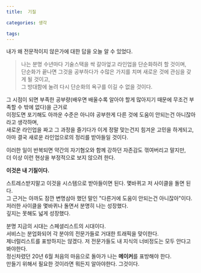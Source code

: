 ```yaml
---
title:  기질

categories: 생각

tags: 
---
```


  
내가 왜 전문적이지 않은가에 대한 답을 오늘 알 수 있었다.  
  
> 나는 분명 수년마다 기술스택을 싹 갈아엎고 라인업을 단순화하려 할 것이며,  
> 단순화가 끝나면 그것을 공부하다가 수많은 가지를 치며 새로운 것에 관심을 갖게 될 것이고,  
> 그 방대함에 눌려 다시 단순화의 욕구를 이길 수 없을 것이다.  
  
그 시점이 되면 부족한 공부량(배우면 배울수록 알아야 할게 많아지기 때문에 무조건 부족할 수 밖에 없다)을 근거로  
이정도면 포기해도 아까운 수준은 아니야 공부한게 다른 것에 도움이 안되는건 아니잖아라고 생각하며,  
새로운 라인업을 짜고 그 과정을 즐기다가 이게 정말 맞는건지 힘겨운 고민을 하게되고,  
아마 결국 새로운 라인업으로의 정리를 받아들일 것이다.  
  
이러한 일이 반복되면 약간의 자기혐오와 함께 강하던 자존감도 꺾여버리고 말지만,  
더 이상 이런 현상을 부정적으로 보지 않으려 한다.  
  
**이것은 내 기질이다.**  
  
스트레스받지말고 이것을 시스템으로 받아들이면 된다. 몇바퀴고 저 사이클을 돌면 된다.  
그 근거는 아까도 잠깐 변명삼아 했던 말인 "다른거에 도움이 안되는건 아니잖아"이다.  
저러한 사이클을 몇바퀴나 돌면서 분명히 나는 성장했다.  
깊지는 못해도 넓게 성장했다.  
  
분명 지금의 시대는 스페셜리스트의 시대이다.  
서비스는 분업화되어 각 분야의 전문가들로 거대한 트래픽을 맞이한다.  
제너럴리스트를 표방하지는 않겠다. 저 전문가들도 내 지식의 너비정도는 모두 안다고 봐야한다.  
정신차렸던 20년 6월 처음의 마음으로 돌아가 나는 **메이커**를 표방해야 한다.  
만들기 위해서 필요한 것이라면 뭐든지 알아야한다. 그것이다.  
